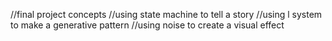 //final project concepts
//using state machine to tell a story
//using l system to make a generative pattern
//using noise to create a visual effect